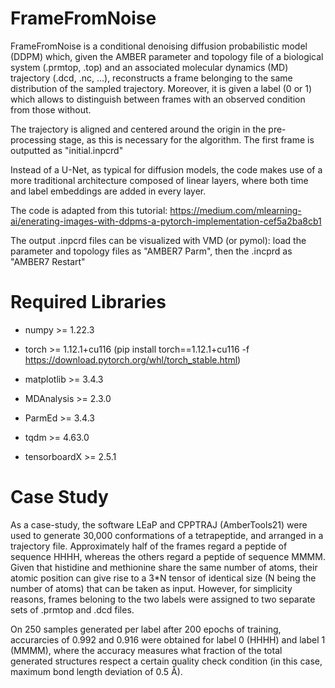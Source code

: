 # FrameFromNoise

<!-- TO DO: 
- Perche a volte la loss sale di colpo a ordini di grandezza anche se ormai si era raggiunto il plateau?
- x0[0] nel write_inpcrd forse e sbagliato, se gli altri sono gli altri dei 5 n_samples! - no, era per batch_1_Nat_3
- perche lab 1 (MMMM) ha sempre meno accuracy di label 0 (HHHH)???
- outname=args.output_directory+'output_frame-'+str(idx)+'_sample-'+str(i)+'_lab'+str(what_label[0].item())+'.inpcrd' #QUIQUI what_label[0] e' per fare veloce
- remove dset, batch_1_Nat_3
- __main__
- desired_labels: apply!
-->

FrameFromNoise is a conditional denoising diffusion probabilistic model (DDPM) which, given the AMBER parameter and topology file of a biological system (.prmtop, .top) and an associated molecular dynamics (MD) trajectory (.dcd, .nc, ...), reconstructs a frame belonging to the same distribution of the sampled trajectory. Moreover, it is given a label (0 or 1) which allows to distinguish between frames with an observed condition from those without.

The trajectory is aligned and centered around the origin in the pre-processing stage, as this is necessary for the algorithm. The first frame is outputted as "initial.inpcrd"

Instead of a U-Net, as typical for diffusion models, the code makes use of a more traditional architecture composed of linear layers, where both time and label embeddings are added in every layer.

The code is adapted from this tutorial: https://medium.com/mlearning-ai/enerating-images-with-ddpms-a-pytorch-implementation-cef5a2ba8cb1

The output .inpcrd files can be visualized with VMD (or pymol): load the parameter and topology files as "AMBER7 Parm", then the .incprd as "AMBER7 Restart"

# Required Libraries

* numpy >= 1.22.3

* torch >= 1.12.1+cu116 (pip install torch==1.12.1+cu116 -f https://download.pytorch.org/whl/torch_stable.html) 

* matplotlib >= 3.4.3

* MDAnalysis >= 2.3.0

* ParmEd >= 3.4.3

* tqdm >= 4.63.0

* tensorboardX >= 2.5.1

# Case Study

As a case-study, the software LEaP and CPPTRAJ (AmberTools21) were used to generate 30,000 conformations of a tetrapeptide, and arranged in a trajectory file. Approximately half of the frames regard a peptide of sequence HHHH, whereas the others regard a peptide of sequence MMMM. Given that histidine and methionine share the same number of atoms, their atomic position can give rise to a 3*N tensor of identical size (N being the number of atoms) that can be taken as input. However, for simplicity reasons, frames beloning to the two labels were assigned to two separate sets of .prmtop and .dcd files.

On 250 samples generated per label after 200 epochs of training, accurarcies of 0.992 and 0.916 were obtained for label 0 (HHHH) and label 1 (MMMM), where the accuracy measures what fraction of the total generated structures respect a certain quality check condition (in this case, maximum bond length deviation of 0.5 Å).

<!--
![alt text](https://github.com/alescrnjar/FrameGen/blob/main/example_output/Initial_Label0_Label1.png)
-->